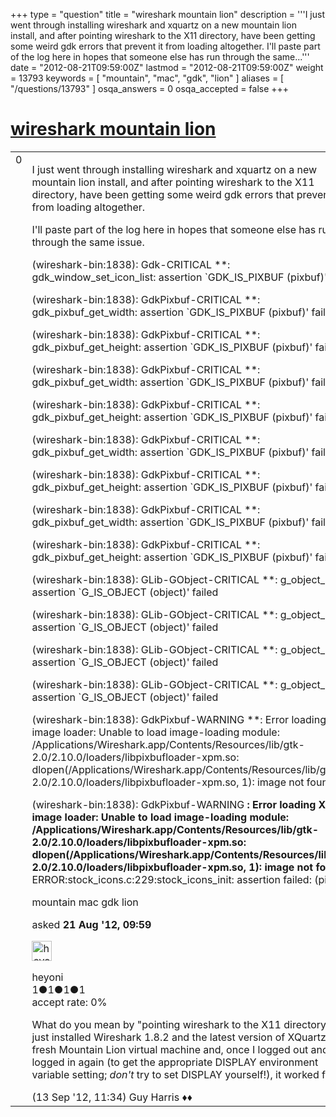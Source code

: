 +++
type = "question"
title = "wireshark mountain lion"
description = '''I just went through installing wireshark and xquartz on a new mountain lion install, and after pointing wireshark to the X11 directory, have been getting some weird gdk errors that prevent it from loading altogether. I&#x27;ll paste part of the log here in hopes that someone else has run through the same...'''
date = "2012-08-21T09:59:00Z"
lastmod = "2012-08-21T09:59:00Z"
weight = 13793
keywords = [ "mountain", "mac", "gdk", "lion" ]
aliases = [ "/questions/13793" ]
osqa_answers = 0
osqa_accepted = false
+++

<div class="headNormal">

# [wireshark mountain lion](/questions/13793/wireshark-mountain-lion)

</div>

<div id="main-body">

<div id="askform">

<table id="question-table" style="width:100%;"><colgroup><col style="width: 50%" /><col style="width: 50%" /></colgroup><tbody><tr class="odd"><td style="width: 30px; vertical-align: top"><div class="vote-buttons"><div id="post-13793-score" class="post-score" title="current number of votes">0</div><div id="favorite-count" class="favorite-count"></div></div></td><td><div id="item-right"><div class="question-body"><p>I just went through installing wireshark and xquartz on a new mountain lion install, and after pointing wireshark to the X11 directory, have been getting some weird gdk errors that prevent it from loading altogether.</p><p>I'll paste part of the log here in hopes that someone else has run through the same issue.</p><p>(wireshark-bin:1838): Gdk-CRITICAL **: gdk_window_set_icon_list: assertion `GDK_IS_PIXBUF (pixbuf)' failed</p><p>(wireshark-bin:1838): GdkPixbuf-CRITICAL **: gdk_pixbuf_get_width: assertion `GDK_IS_PIXBUF (pixbuf)' failed</p><p>(wireshark-bin:1838): GdkPixbuf-CRITICAL **: gdk_pixbuf_get_height: assertion `GDK_IS_PIXBUF (pixbuf)' failed</p><p>(wireshark-bin:1838): GdkPixbuf-CRITICAL **: gdk_pixbuf_get_width: assertion `GDK_IS_PIXBUF (pixbuf)' failed</p><p>(wireshark-bin:1838): GdkPixbuf-CRITICAL **: gdk_pixbuf_get_height: assertion `GDK_IS_PIXBUF (pixbuf)' failed</p><p>(wireshark-bin:1838): GdkPixbuf-CRITICAL **: gdk_pixbuf_get_width: assertion `GDK_IS_PIXBUF (pixbuf)' failed</p><p>(wireshark-bin:1838): GdkPixbuf-CRITICAL **: gdk_pixbuf_get_height: assertion `GDK_IS_PIXBUF (pixbuf)' failed</p><p>(wireshark-bin:1838): GdkPixbuf-CRITICAL **: gdk_pixbuf_get_width: assertion `GDK_IS_PIXBUF (pixbuf)' failed</p><p>(wireshark-bin:1838): GdkPixbuf-CRITICAL **: gdk_pixbuf_get_height: assertion `GDK_IS_PIXBUF (pixbuf)' failed</p><p>(wireshark-bin:1838): GLib-GObject-CRITICAL **: g_object_unref: assertion `G_IS_OBJECT (object)' failed</p><p>(wireshark-bin:1838): GLib-GObject-CRITICAL **: g_object_unref: assertion `G_IS_OBJECT (object)' failed</p><p>(wireshark-bin:1838): GLib-GObject-CRITICAL **: g_object_unref: assertion `G_IS_OBJECT (object)' failed</p><p>(wireshark-bin:1838): GLib-GObject-CRITICAL **: g_object_unref: assertion `G_IS_OBJECT (object)' failed</p><p>(wireshark-bin:1838): GdkPixbuf-WARNING **: Error loading XPM image loader: Unable to load image-loading module: /Applications/Wireshark.app/Contents/Resources/lib/gtk-2.0/2.10.0/loaders/libpixbufloader-xpm.so: dlopen(/Applications/Wireshark.app/Contents/Resources/lib/gtk-2.0/2.10.0/loaders/libpixbufloader-xpm.so, 1): image not found</p><p>(wireshark-bin:1838): GdkPixbuf-WARNING <strong>: Error loading XPM image loader: Unable to load image-loading module: /Applications/Wireshark.app/Contents/Resources/lib/gtk-2.0/2.10.0/loaders/libpixbufloader-xpm.so: dlopen(/Applications/Wireshark.app/Contents/Resources/lib/gtk-2.0/2.10.0/loaders/libpixbufloader-xpm.so, 1): image not found</strong> ERROR:stock_icons.c:229:stock_icons_init: assertion failed: (pixbuf)</p></div><div id="question-tags" class="tags-container tags">mountain mac gdk lion</div><div id="question-controls" class="post-controls"></div><div class="post-update-info-container"><div class="post-update-info post-update-info-user"><p>asked <strong>21 Aug '12, 09:59</strong></p><img src="https://secure.gravatar.com/avatar/b99cf9079538fd7c79b3e78657c783f4?s=32&amp;d=identicon&amp;r=g" class="gravatar" width="32" height="32" alt="heyoni&#39;s gravatar image" /><p>heyoni<br />
<span class="score" title="1 reputation points">1</span><span title="1 badges"><span class="badge1">●</span><span class="badgecount">1</span></span><span title="1 badges"><span class="silver">●</span><span class="badgecount">1</span></span><span title="1 badges"><span class="bronze">●</span><span class="badgecount">1</span></span><br />
<span class="accept_rate" title="Rate of the user&#39;s accepted answers">accept rate:</span> <span title="heyoni has no accepted answers">0%</span></p></div></div><div id="comments-container-13793" class="comments-container"><span id="14245"></span><div id="comment-14245" class="comment"><div id="post-14245-score" class="comment-score"></div><div class="comment-text"><p>What do you mean by "pointing wireshark to the X11 directory"? I just installed Wireshark 1.8.2 and the latest version of XQuartz on a fresh Mountain Lion virtual machine and, once I logged out and logged in again (to get the appropriate DISPLAY environment variable setting; <em>don't</em> try to set DISPLAY yourself!), it worked fine.</p></div><div id="comment-14245-info" class="comment-info"><span class="comment-age">(13 Sep '12, 11:34)</span> Guy Harris ♦♦</div></div></div><div id="comment-tools-13793" class="comment-tools"></div><div class="clear"></div><div id="comment-13793-form-container" class="comment-form-container"></div><div class="clear"></div></div></td></tr></tbody></table>

</div>

</div>

